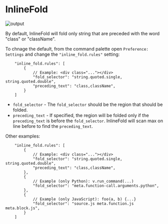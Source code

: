 # InlineFold

![output](https://user-images.githubusercontent.com/22029477/216466685-fe0c97a2-78a0-4462-b6a5-081779cbcdcb.gif)

By default,
InlineFold will fold only string that are preceded with the word "class" or "className".

To chnage the default,
from the command palette open `Preference: Settings` and change the `"inline_fold.rules"` setting:
```
	"inline_fold.rules": [
		{
			// Example: <div class="..."></div>
			"fold_selector": "string.quoted.single, string.quoted.double",
			"preceding_text": "class,className",
		}
	]
```

- `fold_selector` - The `fold_selector` should be the region that should be folded.
- `preceding_text` - If specified, the region will be folded only if the `preceding_text` is before the `fold_selector`. InlineFold will scan max on line before to find the `preceding_text`.

Other examples:
```
	"inline_fold.rules": [
		{
			// Example: <div class="..."></div>
			"fold_selector": "string.quoted.single, string.quoted.double",
			"preceding_text": "class,className",
		},
		{
			// Example (only Python): v.run_command(...)
			"fold_selector": "meta.function-call.arguments.python",
		},
		{
			// Example (only JavaScript): foo(a, b) {...}
			"fold_selector": "source.js meta.function.js meta.block.js",
		}
	]
```
